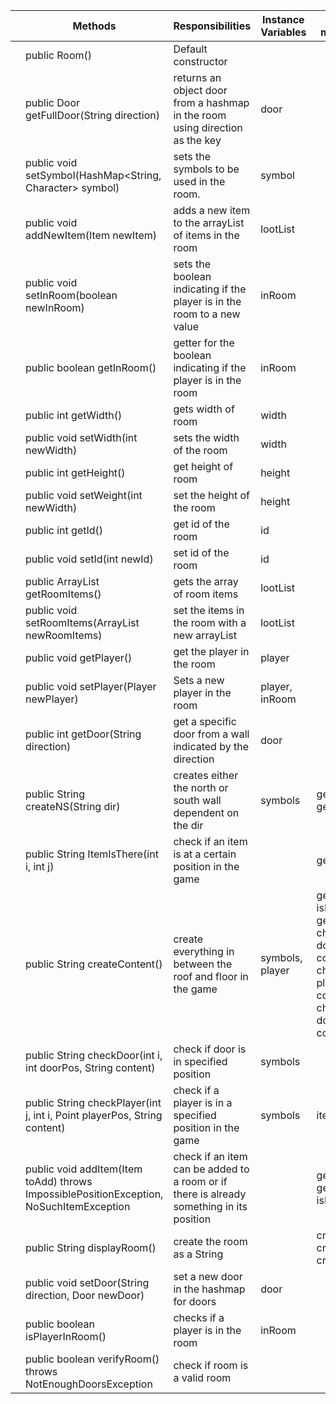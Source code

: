 |   | Methods                                                                                 | Responsibilities                                                                         | Instance Variables | other class methods called                                                                                                                        | object used with methods                     | lines |
|---|-----------------------------------------------------------------------------------------|------------------------------------------------------------------------------------------|--------------------|---------------------------------------------------------------------------------------------------------------------------------------------------|----------------------------------------------|-------|
|   | public Room()                                                                           | Default constructor                                                                      |                    |                                                                                                                                                   |                                              | 3     |
|   | public Door getFullDoor(String direction)                                               | returns an object door from a hashmap  in the room using direction as the key            | door               |                                                                                                                                                   |                                              | 7     |
|   | public void setSymbol(HashMap<String, Character> symbol)                                | sets the symbols to be used in the room.                                                 | symbol             |                                                                                                                                                   |                                              | 3     |
|   | public void addNewItem(Item newItem)                                                    | adds a new item to the arrayList of items in the room                                    | lootList           |                                                                                                                                                   |                                              | 3     |
|   | public void setInRoom(boolean newInRoom)                                                | sets the boolean indicating if the player is in the room to a new value                  | inRoom             |                                                                                                                                                   |                                              | 3     |
|   | public boolean getInRoom()                                                              | getter for the boolean indicating if the player is in the room                           | inRoom             |                                                                                                                                                   |                                              | 3     |
|   | public int getWidth()                                                                   | gets width of room                                                                       | width              |                                                                                                                                                   |                                              | 3     |
|   | public void setWidth(int newWidth)                                                      | sets the width of the room                                                               | width              |                                                                                                                                                   |                                              | 3     |
|   | public int getHeight()                                                                  | get height of room                                                                       | height             |                                                                                                                                                   |                                              | 3     |
|   | public void setWeight(int newWidth)                                                     | set the height of the room                                                               | height             |                                                                                                                                                   |                                              | 3     |
|   | public int getId()                                                                      | get id of the room                                                                       | id                 |                                                                                                                                                   |                                              | 3     |
|   | public void setId(int newId)                                                            | set id of the room                                                                       | id                 |                                                                                                                                                   |                                              | 3     |
|   | public ArrayList<Item> getRoomItems()                                                   | gets the array of room items                                                             | lootList           |                                                                                                                                                   |                                              | 3     |
|   | public void setRoomItems(ArrayList<Item> newRoomItems)                                  | set the items in the room with a new arrayList<Item>                                     | lootList           |                                                                                                                                                   |                                              | 3     |
|   | public void getPlayer()                                                                 | get the player in the room                                                               | player             |                                                                                                                                                   |                                              | 3     |
|   | public void setPlayer(Player newPlayer)                                                 | Sets a new player in the room                                                            | player, inRoom     |                                                                                                                                                   |                                              | 3     |
|   | public int getDoor(String direction)                                                    | get a specific door from a wall indicated by the direction                               | door               |                                                                                                                                                   | temp.getWallLoc()                            | 10    |
|   | public String createNS(String dir)                                                      | creates either the north or south wall dependent on the dir                              | symbols            | getDoor(dir), getWidth()                                                                                                                          |                                              | 15    |
|   | public String ItemIsThere(int i, int j)                                                 | check if an item is at a certain position in the game                                    |                    | getRoomItems()                                                                                                                                    |                                              | 15    |
|   | public String createContent()                                                           | create everything in between the roof and floor in the game                              | symbols, player    | getDoor(), isPlayerInRoom(), getHeight(), checkDoor(i, doorPosW, content), checkPlayer(j, i, playerPos, content), checkDoor(i, doorPosE, content) | player.getXyLocation()                       | 19    |
|   | public String checkDoor(int i, int doorPos, String content)                             | check if door is in specified position                                                   | symbols            |                                                                                                                                                   |                                              | 9     |
|   | public String checkPlayer(int j, int i, Point playerPos, String content)                | check if a player is in a specified position in the game                                 | symbols            | itemIsThere(i, j)                                                                                                                                 |                                              | 8     |
|   | public void addItem(Item toAdd) throws ImpossiblePositionException, NoSuchItemException | check if an item can be added to a room or if there is already something in its position |                    | getHeight(), getWidth(), isPlayerInRoom()                                                                                                         | toAdd.getXyLocation()                        | 18    |
|   | public String displayRoom()                                                             | create the room as a String                                                              |                    | createNS("N"), createContent(), createNS("S")                                                                                                     |                                              | 9     |
|   | public void setDoor(String direction, Door newDoor)                                     | set a new door in the hashmap for doors                                                  | door               |                                                                                                                                                   | d.setWall(direction), d.setWallLoc(location) | 7     |
|   | public boolean isPlayerInRoom()                                                         | checks if a player is in the room                                                        | inRoom             |                                                                                                                                                   |                                              | 3     |
|   | public boolean verifyRoom() throws NotEnoughDoorsException                              | check if room is a valid room                                                            |                    |                                                                                                                                                   |                                              | 7     |

